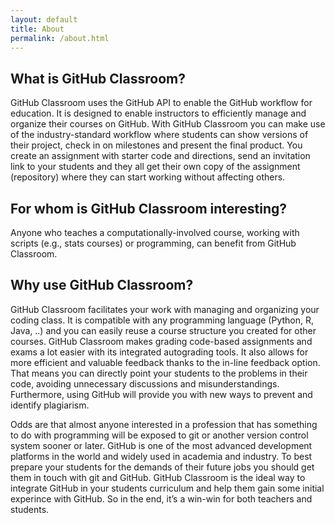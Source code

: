 ```yaml
---
layout: default
title: About
permalink: /about.html
---
```

## What is GitHub Classroom?

GitHub Classroom uses the GitHub API to enable the GitHub workflow for education. It is designed to enable instructors to efficiently manage and organize their courses on GitHub. With GitHub Classroom you can make use of the industry-standard workflow where students can show versions of their project, check in on milestones and present the final product. You create an assignment with starter code and directions, send an invitation link to your students and they all get their own copy of the assignment (repository) where they can start working without affecting others.

## For whom is GitHub Classroom interesting?

Anyone who teaches a computationally-involved course, working with scripts (e.g., stats courses) or programming, can benefit from GitHub Classroom.

## Why use GitHub Classroom?

GitHub Classroom facilitates your work with managing and organizing your coding class. It is compatible with any programming language (Python, R, Java, ..) and you can easily reuse a course structure you created for other courses. GitHub Classroom makes grading code-based assignments and exams a lot easier with its integrated autograding tools. It also allows for more efficient and valuable feedback thanks to the in-line feedback option. That means you can directly point your students to the problems in their code, avoiding unnecessary discussions and misunderstandings. Furthermore, using GitHub will provide you with new ways to prevent and identify plagiarism. 

Odds are that almost anyone interested in a profession that has something to do with programming will be exposed to git or another version control system sooner or later. GitHub is one of the most advanced development platforms in the world and widely used in academia and industry. To best prepare your students for the demands of their future jobs you should get them in touch with git and GitHub. GitHub Classroom is the ideal way to integrate GitHub in your students curriculum and help them gain some initial experince with GitHub. So in the end, it’s a win-win for both teachers and students.